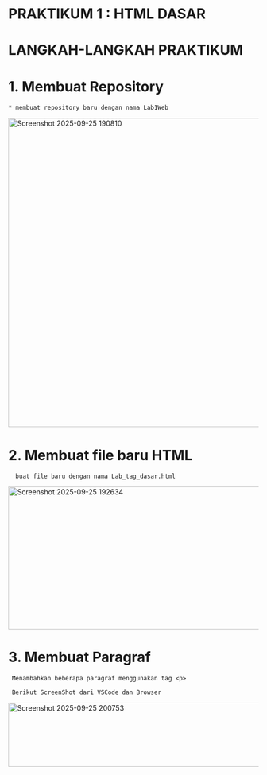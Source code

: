 # PRAKTIKUM 1 : HTML DASAR 

# LANGKAH-LANGKAH PRAKTIKUM 

# 1. Membuat Repository

    * membuat repository baru dengan nama Lab1Web
      
  <img width="786" height="622" alt="Screenshot 2025-09-25 190810" src="https://github.com/user-attachments/assets/7948d39c-f5fa-4516-994b-b83640f410fe" />

# 2. Membuat file baru HTML

      buat file baru dengan nama Lab_tag_dasar.html
   
 <img width="608" height="287" alt="Screenshot 2025-09-25 192634" src="https://github.com/user-attachments/assets/a325d519-fff6-40a9-b50a-eab8d2955bf1" />

# 3. Membuat Paragraf 

     Menambahkan beberapa paragraf menggunakan tag <p>

     Berikut ScreenShot dari VSCode dan Browser

   <img width="877" height="129" alt="Screenshot 2025-09-25 200753" src="https://github.com/user-attachments/assets/6b23a737-4032-4b39-9461-706d29640f14" />

   


